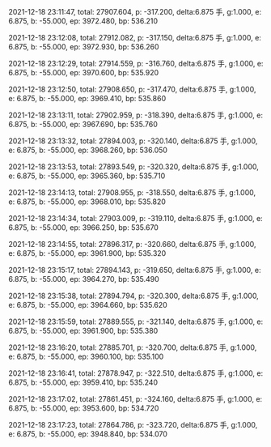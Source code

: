 2021-12-18 23:11:47, total: 27907.604, p: -317.200, delta:6.875 手, g:1.000, e: 6.875, b: -55.000, ep: 3972.480, bp: 536.210

2021-12-18 23:12:08, total: 27912.082, p: -317.150, delta:6.875 手, g:1.000, e: 6.875, b: -55.000, ep: 3972.930, bp: 536.260

2021-12-18 23:12:29, total: 27914.559, p: -316.760, delta:6.875 手, g:1.000, e: 6.875, b: -55.000, ep: 3970.600, bp: 535.920

2021-12-18 23:12:50, total: 27908.650, p: -317.470, delta:6.875 手, g:1.000, e: 6.875, b: -55.000, ep: 3969.410, bp: 535.860

2021-12-18 23:13:11, total: 27902.959, p: -318.390, delta:6.875 手, g:1.000, e: 6.875, b: -55.000, ep: 3967.690, bp: 535.760

2021-12-18 23:13:32, total: 27894.003, p: -320.140, delta:6.875 手, g:1.000, e: 6.875, b: -55.000, ep: 3968.260, bp: 536.050

2021-12-18 23:13:53, total: 27893.549, p: -320.320, delta:6.875 手, g:1.000, e: 6.875, b: -55.000, ep: 3965.360, bp: 535.710

2021-12-18 23:14:13, total: 27908.955, p: -318.550, delta:6.875 手, g:1.000, e: 6.875, b: -55.000, ep: 3968.010, bp: 535.820

2021-12-18 23:14:34, total: 27903.009, p: -319.110, delta:6.875 手, g:1.000, e: 6.875, b: -55.000, ep: 3966.250, bp: 535.670

2021-12-18 23:14:55, total: 27896.317, p: -320.660, delta:6.875 手, g:1.000, e: 6.875, b: -55.000, ep: 3961.900, bp: 535.320

2021-12-18 23:15:17, total: 27894.143, p: -319.650, delta:6.875 手, g:1.000, e: 6.875, b: -55.000, ep: 3964.270, bp: 535.490

2021-12-18 23:15:38, total: 27894.794, p: -320.300, delta:6.875 手, g:1.000, e: 6.875, b: -55.000, ep: 3964.660, bp: 535.620

2021-12-18 23:15:59, total: 27889.555, p: -321.140, delta:6.875 手, g:1.000, e: 6.875, b: -55.000, ep: 3961.900, bp: 535.380

2021-12-18 23:16:20, total: 27885.701, p: -320.700, delta:6.875 手, g:1.000, e: 6.875, b: -55.000, ep: 3960.100, bp: 535.100

2021-12-18 23:16:41, total: 27878.947, p: -322.510, delta:6.875 手, g:1.000, e: 6.875, b: -55.000, ep: 3959.410, bp: 535.240

2021-12-18 23:17:02, total: 27861.451, p: -324.160, delta:6.875 手, g:1.000, e: 6.875, b: -55.000, ep: 3953.600, bp: 534.720

2021-12-18 23:17:23, total: 27864.786, p: -323.720, delta:6.875 手, g:1.000, e: 6.875, b: -55.000, ep: 3948.840, bp: 534.070
